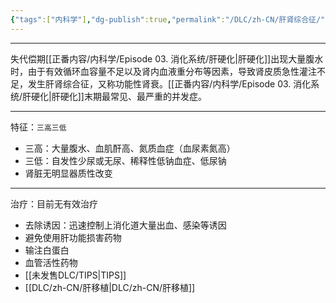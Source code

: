 ```yaml
---
{"tags":["内科学"],"dg-publish":true,"permalink":"/DLC/zh-CN/肝肾综合征/","dgPassFrontmatter":true}
---
```


---
失代偿期[[正番内容/内科学/Episode 03. 消化系统/肝硬化\|肝硬化]]出现大量腹水时，由于有效循环血容量不足以及肾内血液重分布等因素，导致肾皮质急性灌注不足，发生肝肾综合征，又称功能性肾衰。[[正番内容/内科学/Episode 03. 消化系统/肝硬化\|肝硬化]]末期最常见、最严重的并发症。

---
特征：`三高三低`
+ 三高：大量腹水、血肌酐高、氮质血症（血尿素氮高）
+ 三低：自发性少尿或无尿、稀释性低钠血症、低尿钠
+ 肾脏无明显器质性改变
---
治疗：目前无有效治疗
+ 去除诱因：迅速控制上消化道大量出血、感染等诱因
+ 避免使用肝功能损害药物
+ 输注白蛋白
+ 血管活性药物
+ [[未发售DLC/TIPS\|TIPS]]
+ [[DLC/zh-CN/肝移植\|DLC/zh-CN/肝移植]]
